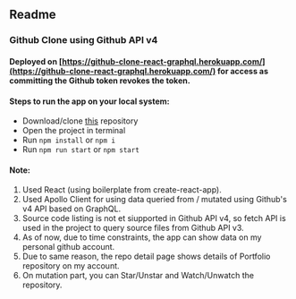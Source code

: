 ## Readme

### Github Clone using Github API v4

#### Deployed on [https://github-clone-react-graphql.herokuapp.com/](https://github-clone-react-graphql.herokuapp.com/) for access as committing the Github token revokes the token.

#### Steps to run the app on your local system:

- Download/clone [this](https://github.com/kapil5harma/github-clone) repository
- Open the project in terminal
- Run `npm install` or `npm i`
- Run `npm run start` or `npm start`

#### Note:

1. Used React (using boilerplate from create-react-app).
2. Used Apollo Client for using data queried from / mutated using Github's v4 API based on GraphQL.
3. Source code listing is not et siupported in Github API v4, so fetch API is used in the project to query source files from Github API v3.
4. As of now, due to time constraints, the app can show data on my personal github account.
5. Due to same reason, the repo detail page shows details of Portfolio repository on my account.
6. On mutation part, you can Star/Unstar and Watch/Unwatch the repository.
